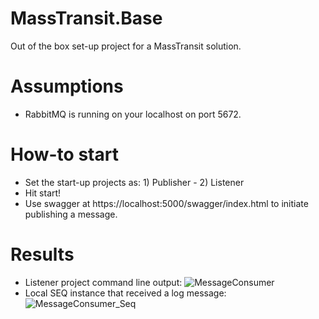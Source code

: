 # MassTransit.Base
Out of the box set-up project for a MassTransit solution.

# Assumptions
- RabbitMQ is running on your localhost on port 5672.

# How-to start
- Set the start-up projects as: 1) Publisher - 2) Listener
- Hit start!
- Use swagger at https://localhost:5000/swagger/index.html to initiate publishing a message.

# Results
- Listener project command line output: ![MessageConsumer](https://user-images.githubusercontent.com/4559120/116606406-f9d5e100-a930-11eb-8b69-8361997226fc.PNG)
- Local SEQ instance that received a log message: ![MessageConsumer_Seq](https://user-images.githubusercontent.com/4559120/116606412-fc383b00-a930-11eb-93a4-5340ca4ff2ba.PNG)
